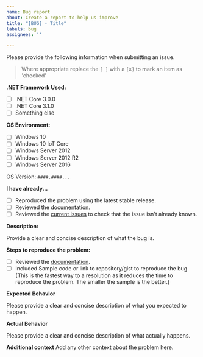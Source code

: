 ```yaml
---
name: Bug report
about: Create a report to help us improve
title: "[BUG] - Title"
labels: bug
assignees: ''

---
```


Please provide the following information when submitting an issue. 

> Where appropriate replace the `[ ]` with a `[X]` to mark an item as 'checked'

**.NET Framework Used:**

- [ ] .NET Core 3.0.0
- [ ] .NET Core 3.1.0
- [ ] Something else

**OS Environment:**

- [ ] Windows 10
- [ ] Windows 10 IoT Core
- [ ] Windows Server 2012
- [ ] Windows Server 2012 R2
- [ ] Windows Server 2016

OS Version: `####.####...`

**I have already...**

- [ ] Reproduced the problem using the latest stable release.
- [ ] Reviewed the [documentation](https://ubiquitydotnet.github.io/Llvm.NET/).
- [ ] Reviewed the [current issues](https://github.com/UbiquityDotNET/Llvm.NET/issues) to check that the issue isn't already known.

**Description:**

Provide a clear and concise description of what the bug is.

**Steps to reproduce the problem:**

- [ ] Reviewed the [documentation](https://ubiquitydotnet.github.io/Llvm.NET/).
- [ ] Included Sample code or link to repository/gist to reproduce the bug (This is the fastest way to a resolution as it reduces the time to reproduce the problem. The smaller the sample is the better.) 
      
**Expected Behavior**

Please provide a clear and concise description of what you expected to happen.

**Actual Behavior**

Please provide a clear and concise description of what actually happens.

**Additional context**
Add any other context about the problem here.
